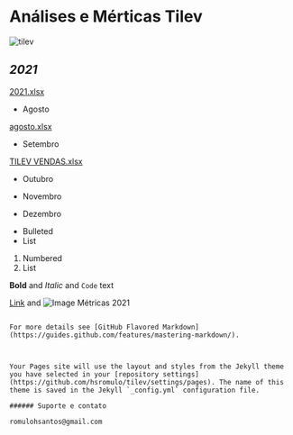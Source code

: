 # **Análises e Mérticas Tilev**

![tilev](https://user-images.githubusercontent.com/81269325/131543598-b029ea22-044e-4d04-8222-a038b895f850.png)




## **_2021_**

[2021.xlsx](https://github.com/hsromulo/tilev/files/7085571/2021.xlsx)


* Agosto

[agosto.xlsx](https://github.com/hsromulo/tilev/files/7085545/agosto.xlsx)


* Setembro


[TILEV VENDAS.xlsx](https://github.com/hsromulo/tilev/files/7085516/TILEV.VENDAS.xlsx)


* Outubro

* Novembro

* Dezembro




- Bulleted
- List

1. Numbered
2. List

**Bold** and _Italic_ and `Code` text

[Link](url) and ![Image](src)
Métricas 2021
```

For more details see [GitHub Flavored Markdown](https://guides.github.com/features/mastering-markdown/).



Your Pages site will use the layout and styles from the Jekyll theme you have selected in your [repository settings](https://github.com/hsromulo/tilev/settings/pages). The name of this theme is saved in the Jekyll `_config.yml` configuration file.

###### Suporte e contato

romulohsantos@gmail.com
